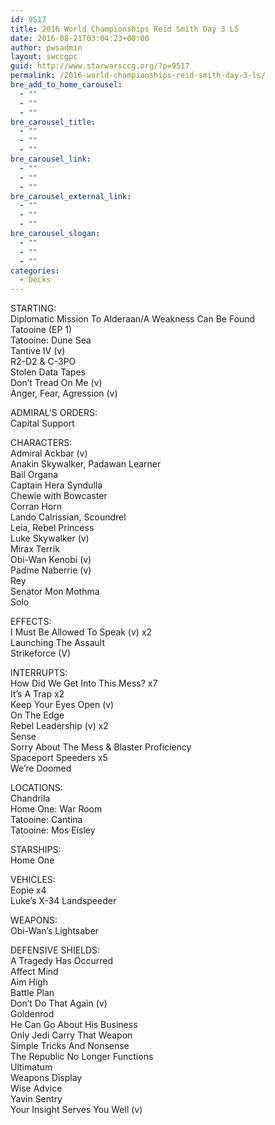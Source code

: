 ```yaml
---
id: 9517
title: 2016 World Championships Reid Smith Day 3 LS
date: 2016-08-21T03:04:23+00:00
author: pwsadmin
layout: swccgpc
guid: http://www.starwarsccg.org/?p=9517
permalink: /2016-world-championships-reid-smith-day-3-ls/
bre_add_to_home_carousel:
  - ""
  - ""
  - ""
bre_carousel_title:
  - ""
  - ""
  - ""
bre_carousel_link:
  - ""
  - ""
  - ""
bre_carousel_external_link:
  - ""
  - ""
  - ""
bre_carousel_slogan:
  - ""
  - ""
  - ""
categories:
  - Decks
---
```

STARTING:  
Diplomatic Mission To Alderaan/A Weakness Can Be Found  
Tatooine (EP 1)  
Tatooine: Dune Sea  
Tantive IV (v)  
R2-D2 & C-3PO  
Stolen Data Tapes  
Don&#8217;t Tread On Me (v)  
Anger, Fear, Agression (v)

ADMIRAL&#8217;S ORDERS:  
Capital Support

CHARACTERS:  
Admiral Ackbar (v)  
Anakin Skywalker, Padawan Learner  
Bail Organa  
Captain Hera Syndulla  
Chewie with Bowcaster  
Corran Horn  
Lando Calrissian, Scoundrel  
Leia, Rebel Princess  
Luke Skywalker (v)  
Mirax Terrik  
Obi-Wan Kenobi (v)  
Padme Naberrie (v)  
Rey  
Senator Mon Mothma  
Solo

EFFECTS:  
I Must Be Allowed To Speak (v) x2  
Launching The Assault  
Strikeforce (V)

INTERRUPTS:  
How Did We Get Into This Mess? x7  
It&#8217;s A Trap x2  
Keep Your Eyes Open (v)  
On The Edge  
Rebel Leadership (v) x2  
Sense  
Sorry About The Mess & Blaster Proficiency  
Spaceport Speeders x5  
We&#8217;re Doomed

LOCATIONS:  
Chandrila  
Home One: War Room  
Tatooine: Cantina  
Tatooine: Mos Eisley 

STARSHIPS:  
Home One

VEHICLES:  
Eopie x4  
Luke&#8217;s X-34 Landspeeder

WEAPONS:  
Obi-Wan&#8217;s Lightsaber

DEFENSIVE SHIELDS:  
A Tragedy Has Occurred  
Affect Mind  
Aim High  
Battle Plan  
Don&#8217;t Do That Again (v)  
Goldenrod  
He Can Go About His Business  
Only Jedi Carry That Weapon  
Simple Tricks And Nonsense  
The Republic No Longer Functions  
Ultimatum  
Weapons Display  
Wise Advice  
Yavin Sentry  
Your Insight Serves You Well (v)
